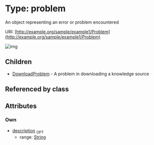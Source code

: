 
# Type: problem


An object representing an error or problem encountered

URI: [http://example.org/sample/example1/Problem](http://example.org/sample/example1/Problem)


![img](http://yuml.me/diagram/nofunky;dir:TB/class/[Problem&#124;description:string%20%3F]^-[DownloadProblem],[DownloadProblem])

## Children

 * [DownloadProblem](DownloadProblem.md) - A problem in downloading a knowledge source

## Referenced by class


## Attributes


### Own

 * [description](description.md)  <sub>OPT</sub>
    * range: [String](types/String.md)
